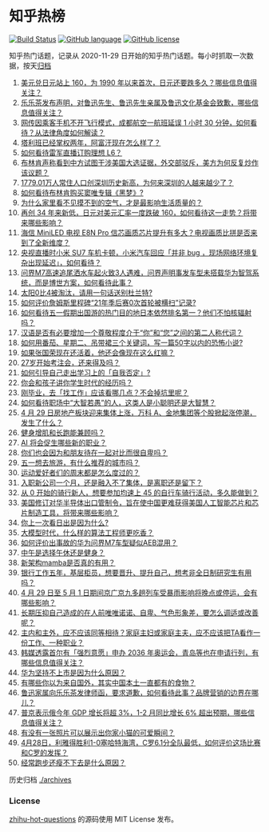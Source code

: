 # 知乎热榜
[![Build Status](https://github.com/ToWeLong/zhihu-hot-questions/workflows/CI/badge.svg)](https://github.com/ToWeLong/zhihu-hot-questions/actions)
[![GitHub language](https://img.shields.io/badge/language-golang-orange.svg)](https://golang.org/)
[![GitHub license](https://img.shields.io/github/license/ToWeLong/zhihu-hot-questions)](https://github.com/ToWeLong/zhihu-hot-questions/blob/main/LICENSE)

知乎热门话题，记录从 2020-11-29 日开始的知乎热门话题。每小时抓取一次数据，按天[归档](./archives)

<!-- BEGIN -->

1. [美元兑日元站上 160，为 1990 年以来首次，日元还要跌多久？哪些信息值得关注？](https://www.zhihu.com/question/654461447)
1. [乐乐茶发布声明，对鲁迅先生、鲁迅先生亲属及鲁迅文化基金会致歉，哪些信息值得关注？](https://www.zhihu.com/question/654509170)
1. [网传因乘客手机不开飞行模式，成都航空一航班延误 1 小时 30 分钟，如何看待？从法律角度如何解读？](https://www.zhihu.com/question/654480247)
1. [塔利班已经掌权两年，阿富汗现在怎么样了？](https://www.zhihu.com/question/653732218)
1. [如何看待雷军直播订购理想 L6？](https://www.zhihu.com/question/654392074)
1. [布林肯声称看到中方试图干涉美国大选证据，外交部驳斥，美方为何反复炒作该议题？](https://www.zhihu.com/question/654484679)
1. [1779.01万人常住人口创深圳历史新高，为何来深圳的人越来越少了？](https://www.zhihu.com/question/654364175)
1. [如何看待布林肯购买窦唯专辑《黑梦》?](https://www.zhihu.com/question/654283556)
1. [为什么家里看不见摸不到的空气，才是最影响生活质量的？](https://www.zhihu.com/question/649329348)
1. [再创 34 年来新低，日元对美元汇率一度跌破 160，如何看待这一走势？将带来哪些影响？](https://www.zhihu.com/question/654462667)
1. [海信 MiniLED 电视 E8N Pro 信芯画质芯片提升有多大？电视画质比拼是否来到了全新维度？](https://www.zhihu.com/question/654508062)
1. [央视直播时小米 SU7 车机卡顿，小米汽车回应「并非 bug ，现场网络环境复杂出现延迟」，如何看待？](https://www.zhihu.com/question/654368741)
1. [问界M7高速追尾洒水车起火致3人遇难，问界声明事发车型未搭载华为智驾系统，而是博世方案，如何看待此事？](https://www.zhihu.com/question/654378165)
1. [太阳0比4被淘汰，请用一句话送别杜兰特?](https://www.zhihu.com/question/654471811)
1. [如何评价詹姆斯里程碑“21年季后赛0次首轮被横扫”记录?](https://www.zhihu.com/question/654377812)
1. [如何看待五一假期出国游的热门目的地日本依然排名第一？他们不怕核辐射吗？](https://www.zhihu.com/question/654266420)
1. [汉语是否有必要增加一个尊敬程度介于“你”和“您”之间的第二人称代词？](https://www.zhihu.com/question/654082428)
1. [如何用番茄、星期二、吊带裙三个关键词，写一篇50字以内的恐怖小说?](https://www.zhihu.com/question/653857054)
1. [如果张国荣现在还活着，他还会像现在这么红嘛？](https://www.zhihu.com/question/264566563)
1. [27岁开始考注会，还来得及吗？](https://www.zhihu.com/question/654154550)
1. [如何引导自己走出学习上的「自我否定」?](https://www.zhihu.com/question/654214100)
1. [你会和孩子讲你学生时代的经历吗？](https://www.zhihu.com/question/654368910)
1. [刚毕业，去「找工作」应该看哪几点？不会掉坑里呢？](https://www.zhihu.com/question/654149354)
1. [如何看待职场中“大智若愚”的人，这类人是小聪明还是大智慧？](https://www.zhihu.com/question/654221874)
1. [4 月 29 日房地产板块迎来集体上涨，万科 A、金地集团等个股掀起涨停潮，发生了什么？](https://www.zhihu.com/question/654480385)
1. [健身增肌和长跑能兼顾吗？](https://www.zhihu.com/question/653858733)
1. [AI 将会促生哪些新的职业？](https://www.zhihu.com/question/652499520)
1. [你们也会因为和朋友待在一起对比而很自卑吗？](https://www.zhihu.com/question/654325071)
1. [五一想去旅游，有什么推荐的城市吗？](https://www.zhihu.com/question/653202581)
1. [运动爱好者们的周末都是怎么度过的？](https://www.zhihu.com/question/653429548)
1. [入职新公司一个月，还是融入不了集体，是离职还是留下？](https://www.zhihu.com/question/652173254)
1. [从 0 开始的骑行新人，想要参加均速上 45 的自行车骑行活动，多久能做到？](https://www.zhihu.com/question/653135005)
1. [美国修订对华半导体出口管制令，旨在使中国更难获得美国人工智能芯片和芯片制造工具，将带来哪些影响？](https://www.zhihu.com/question/650881909)
1. [你上一次看日出是因为什么?](https://www.zhihu.com/question/652244997)
1. [大模型时代，什么样的算法工程师更吃香？](https://www.zhihu.com/question/652499873)
1. [如何评价出事故的华为问界M7车型疑似AEB混用？](https://www.zhihu.com/question/654394148)
1. [中午是选择午休还是健身？](https://www.zhihu.com/question/652333973)
1. [新架构mamba是否真的有用？](https://www.zhihu.com/question/644452681)
1. [银行工作五年，基层柜员，想要晋升、提升自己，想考非全日制研究生有用吗？](https://www.zhihu.com/question/650991136)
1. [4 月 29 日至 5 月 1 日期间京广京九多趟列车受暴雨影响将晚点或停运，会有哪些影响？](https://www.zhihu.com/question/654480091)
1. [长期压抑自己造成的在人前唯唯诺诺、自卑、气色形象差，要怎么调适或改善呢？](https://www.zhihu.com/question/654322473)
1. [主内和主外，应不应该同等相待？家庭主妇或家庭主夫，应不应该把TA看作一份工作、一种职业？](https://www.zhihu.com/question/653556538)
1. [韩媒透露首尔有「强烈意愿」申办 2036 年奥运会，青岛等也在申请行列，有哪些信息值得关注？](https://www.zhihu.com/question/654488511)
1. [华为坚持不上市是因为什么原因？](https://www.zhihu.com/question/654115765)
1. [有哪些你以为来自国外，其实中国本土一直都有的食物？](https://www.zhihu.com/question/653110880)
1. [鲁迅家属向乐乐茶发律师函，要求道歉，如何看待此事？品牌营销的边界在哪儿？](https://www.zhihu.com/question/654479605)
1. [普京表示俄今年 GDP 增长将超 3%，1-2 月同比增长 6% 超出预期，哪些信息值得关注？](https://www.zhihu.com/question/654375141)
1. [有没有一张照片可以展示出你家小猫的可爱瞬间？](https://www.zhihu.com/question/652221285)
1. [4月28日，利雅得胜利1-0塞哈特海湾，C罗6.1分全队最低，如何评价这场比赛和C罗的发挥？](https://www.zhihu.com/question/654361580)
1. [经常跑步还瘦不下去是什么原因？](https://www.zhihu.com/question/652769350)

<!-- END -->

历史归档 [./archives](./archives)


### License
[zhihu-hot-questions](https://github.com/towelong/zhihu-hot-questions) 的源码使用 MIT License 发布。